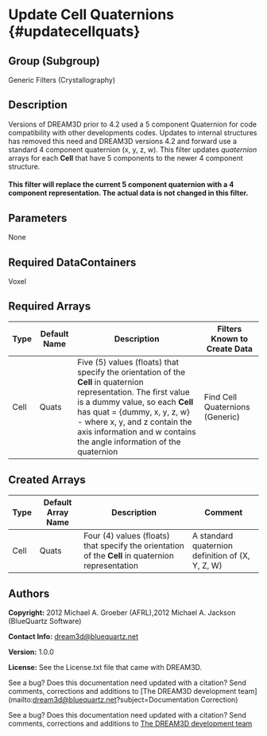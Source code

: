 Update Cell Quaternions {#updatecellquats}
=======

## Group (Subgroup) ##
Generic Filters (Crystallography)

## Description ##

Versions of DREAM3D prior to 4.2 used a 5 component Quaternion for code compatibility with other developments codes. Updates to internal structures has removed this need and DREAM3D versions 4.2 and forward use a standard 4 component quaternion (x, y, z, w). This filter updates *quaternion* arrays for each **Cell** that have 5 components to the newer 4 component structure.

#### This filter will replace the current 5 component quaternion with a 4 component representation. The actual data is not changed in this filter. ####

## Parameters ##
None

## Required DataContainers ##
Voxel

## Required Arrays ##

| Type | Default Name | Description  | Filters Known to Create Data |
|--------|--------------------|-----------------|-----------------------------------------|
| Cell | Quats | Five (5) values (floats) that specify the orientation of the **Cell** in quaternion representation.  The first value is a dummy value, so each **Cell** has quat = {dummy, x, y, z, w} - where x, y, and z contain the axis information and w contains the angle information of the quaternion | Find Cell Quaternions (Generic) |


## Created Arrays ##

| Type | Default Array Name | Description | Comment |
|------|--------------------|-------------|---------|
| Cell | Quats | Four (4) values (floats) that specify the orientation of the **Cell** in quaternion representation | A standard quaternion definition of (X, Y, Z, W) |

## Authors ##

**Copyright:** 2012 Michael A. Groeber (AFRL),2012 Michael A. Jackson (BlueQuartz Software)

**Contact Info:** dream3d@bluequartz.net

**Version:** 1.0.0

**License:**  See the License.txt file that came with DREAM3D.



See a bug? Does this documentation need updated with a citation? Send comments, corrections and additions to [The DREAM3D development team](mailto:dream3d@bluequartz.net?subject=Documentation Correction)

See a bug? Does this documentation need updated with a citation? Send comments, corrections and additions to [The DREAM3D development team](mailto:dream3d@bluequartz.net?subject=Documentation%20Correction)

